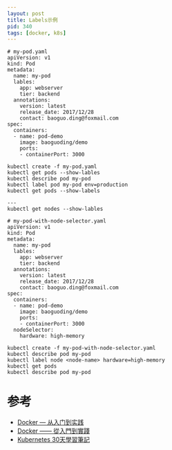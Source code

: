 ```yaml
---
layout: post
title: Labels示例
pid: 340
tags: [docker, k8s]
---
```


```demo
# my-pod.yaml
apiVersion: v1
kind: Pod
metadata:
  name: my-pod
  lables:
    app: webserver
	tier: backend
  annotations:
    version: latest
	release_date: 2017/12/28
	contact: baoguo.ding@foxmail.com
spec:
  containers:
  - name: pod-demo
    image: baoguoding/demo
    ports:
    - containerPort: 3000

kubectl create -f my-pod.yaml
kubectl get pods --show-lables
kubectl describe pod my-pod
kubectl label pod my-pod env=production
kubectl get pods --show-labels

---
kubectl get nodes --show-lables

# my-pod-with-node-selector.yaml
apiVersion: v1
kind: Pod
metadata:
  name: my-pod
  lables:
    app: webserver
	tier: backend
  annotations:
    version: latest
	release_date: 2017/12/28
	contact: baoguo.ding@foxmail.com
spec:
  containers:
  - name: pod-demo
    image: baoguoding/demo
    ports:
    - containerPort: 3000
  nodeSelector:
    hardware: high-memory
	
kubectl create -f my-pod-with-node-selector.yaml
kubectl describe pod my-pod
kubectl label node <node-name> hardware=high-memory
kubectl get pods
kubectl describe pod my-pod
```

# 参考

+ [Docker — 从入门到实践](https://github.com/yeasy/docker_practice/)
+ [Docker —— 從入門到實踐](https://philipzheng.gitbooks.io/docker_practice/content/)
+ [Kubernetes 30天學習筆記](https://github.com/zxcvbnius/k8s-30-day-sharing) 
